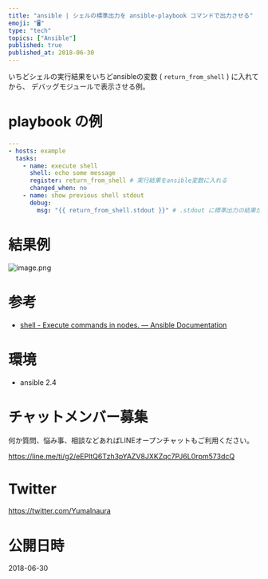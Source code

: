 ```yaml
---
title: "ansible | シェルの標準出力を ansible-playbook コマンドで出力させる"
emoji: "🖥"
type: "tech"
topics: ["Ansible"]
published: true
published_at: 2018-06-30
---
```


いちどシェルの実行結果をいちどansibleの変数 ( `return_from_shell` ) に入れてから、 デバッグモジュールで表示させる例。

# playbook の例

```yaml:echo_shell_stdout.yml
---
- hosts: example
  tasks:
    - name: execute shell
      shell: echo some message
      register: return_from_shell # 実行結果をansible変数に入れる
      changed_when: no
    - name: show previous shell stdout
      debug:
        msg: "{{ return_from_shell.stdout }}" # .stdout に標準出力の結果が入っている
```

# 結果例

![image.png](https://qiita-image-store.s3.amazonaws.com/0/89618/bc96e0a9-3387-0245-beb5-3ddf09a1572a.png)


# 参考

- [shell - Execute commands in nodes. — Ansible Documentation](https://docs.ansible.com/ansible/latest/modules/shell_module.html)


# 環境

- ansible 2.4








<!-- Update From Qiita API -->

# チャットメンバー募集


何か質問、悩み事、相談などあればLINEオープンチャットもご利用ください。

https://line.me/ti/g2/eEPltQ6Tzh3pYAZV8JXKZqc7PJ6L0rpm573dcQ





# Twitter


https://twitter.com/YumaInaura


<!-- Update From Qiita API -->



# 公開日時

2018-06-30
